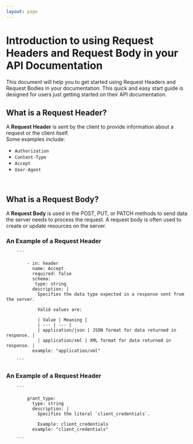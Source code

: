 ```yaml
---
layout: page
---
```


# Introduction to using Request Headers and Request Body in your API Documentation 

This document will help you to get started using Request Headers and Request Bodies in your documentation. This quick and easy start guide is designed for users just getting started on their API documentation.

## What is a Request Header?

A **Request Header** is sent by the client to provide information about a request or the client itself.  
Some examples include:<br>
* `Authorization`
* `Content-Type`
* `Accept` 
* `User-Agent`
<br> 

## What is a Request Body?

A **Request Body** is used in the POST, PUT, or PATCH methods to send data the server needs to process the 
request. A request body is often used to create or update resources on the server. 

### An Example of a Request Header

        ```
        
            - in: header
              name: Accept
              required: false
              schema:
               type: string
              description: |
                Specifies the data type expected in a response sent from the server.

                Valid values are:

                | Value | Meaning |
                | --- | --- |
                | application/json | JSON format for data returned in response. |
                | application/xml | XML format for data returned in response. |
              example: "application/xml"
        
        ```

### An Example of a Request Header

        ```
        
            grant_type:
              type: string
              description: |
                Specifies the literal `client_credentials`.
                
                Example: client_credentials
              example: "client_credentials"
        
        ```